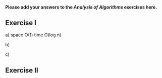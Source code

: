 #### Please add your answers to the ***Analysis of  Algorithms*** exercises here.

## Exercise I

a) space O(1)
   time O(log n)


b)


c)

## Exercise II



